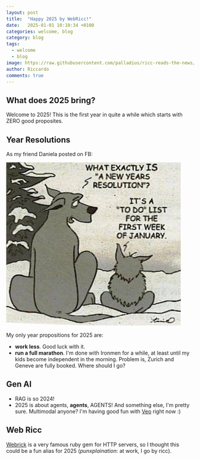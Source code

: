```yaml
---
layout: post
title:  "Happy 2025 by WebRicc!"
date:   2025-01-01 10:10:34 +0100
categories: welcome, blog
category: blog
tags:
  - welcome
  - blog
image: https://raw.githubusercontent.com/palladius/ricc-reads-the-news/refs/heads/gh-pages/_posts/puffin-on-a-bike.png
author: Riccardo
comments: true
---
```


## What does 2025 bring?

Welcome to 2025! This is the first year in quite a while which starts with ZERO good proposites.

## Year Resolutions

As my friend Daniela posted on FB:

![Daniela: what is New YEar resolution](/assets/images/years-resolution.png)

My only year propositions for 2025 are:

* **work less**. Good luck with it.
* **run a full marathon**. I'm done with Ironmen for a while, at least until my kids become independent in the morning.
  Problem is, Zurich and Geneve are fully booked. Where should I go?

## Gen AI

* RAG is so 2024!
* 2025 is about agents, **agents**, AGENTS! And something else, I'm pretty sure. Multimodal anyone? I'm having good fun
  with [Veo](https://deepmind.google/technologies/veo/veo-2/) right now :)

## Web Ricc

[Webrick](https://github.com/ruby/webrick) is a very famous ruby gem for HTTP servers, so I thought this could be a fun
alias for 2025 (*punxplaination*: at work, I go by ricc).
